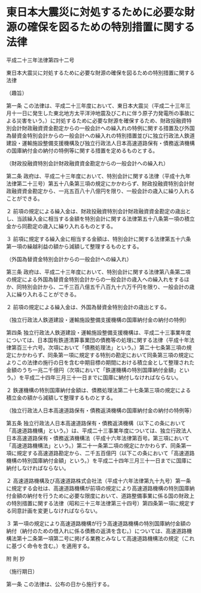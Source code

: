 # 東日本大震災に対処するために必要な財源の確保を図るための特別措置に関する法律

平成二十三年法律第四十二号

東日本大震災に対処するために必要な財源の確保を図るための特別措置に関する法律

（趣旨）

第一条 この法律は、平成二十三年度において、東日本大震災（平成二十三年三月十一日に発生した東北地方太平洋沖地震及びこれに伴う原子力発電所の事故による災害をいう。）に対処するために必要な財源を確保するため、財政投融資特別会計財政融資資金勘定からの一般会計への繰入れの特例に関する措置及び外国為替資金特別会計からの一般会計への繰入れの特別措置並びに独立行政法人鉄道建設・運輸施設整備支援機構及び独立行政法人日本高速道路保有・債務返済機構の国庫納付金の納付の特例等に関する措置を定めるものとする。

（財政投融資特別会計財政融資資金勘定からの一般会計への繰入れ）

第二条 政府は、平成二十三年度において、特別会計に関する法律（平成十九年法律第二十三号）第五十八条第三項の規定にかかわらず、財政投融資特別会計財政融資資金勘定から、一兆五百八十八億円を限り、一般会計の歳入に繰り入れることができる。

２ 前項の規定による繰入金は、財政投融資特別会計財政融資資金勘定の歳出とし、当該繰入金に相当する金額を特別会計に関する法律第五十八条第一項の積立金から同勘定の歳入に繰り入れるものとする。

３ 前項に規定する繰入金に相当する金額は、特別会計に関する法律第五十六条第一項の繰越利益の額から減額して整理するものとする。

（外国為替資金特別会計からの一般会計への繰入れ）

第三条 政府は、平成二十三年度において、特別会計に関する法律第八条第二項の規定による外国為替資金特別会計からの一般会計の歳入への繰入れをするほか、同特別会計から、二千三百八億五千八百九十六万千円を限り、一般会計の歳入に繰り入れることができる。

２ 前項の規定による繰入金は、外国為替資金特別会計の歳出とする。

（独立行政法人鉄道建設・運輸施設整備支援機構の国庫納付金の納付の特例）

第四条 独立行政法人鉄道建設・運輸施設整備支援機構は、平成二十三事業年度については、日本国有鉄道清算事業団の債務等の処理に関する法律（平成十年法律第百三十六号。次項において「債務処理法」という。）第二十七条第三項の規定にかかわらず、同条第一項に規定する特別の勘定において同条第三項の規定によりこの法律の施行の日を含む中期目標の期間における積立金として整理された金額のうち一兆二千億円（次項において「鉄運機構の特別国庫納付金額」という。）を平成二十四年三月三十一日までに国庫に納付しなければならない。

２ 鉄運機構の特別国庫納付金額は、債務処理法第二十七条第三項の規定による積立金の額から減額して整理するものとする。

（独立行政法人日本高速道路保有・債務返済機構の国庫納付金の納付の特例等）

第五条 独立行政法人日本高速道路保有・債務返済機構（以下この条において「高速道路機構」という。）は、平成二十三事業年度については、独立行政法人日本高速道路保有・債務返済機構法（平成十六年法律第百号。第三項において「高速道路機構法」という。）第二十一条第二項の規定にかかわらず、同条第一項に規定する高速道路勘定から、二千五百億円（以下この条において「高速道路機構の特別国庫納付金額」という。）を平成二十四年三月三十一日までに国庫に納付しなければならない。

２ 高速道路機構及び高速道路株式会社法（平成十六年法律第九十九号）第一条に規定する会社は、高速道路機構が前項の規定により高速道路機構の特別国庫納付金額の納付を行うために必要な限度において、道路整備事業に係る国の財政上の特別措置に関する法律（昭和三十三年法律第三十四号）第四条第一項に規定する同意計画を変更しなければならない。

３ 第一項の規定により高速道路機構が行う高速道路機構の特別国庫納付金額の納付（納付のための借入れに係る債務の返済を含む。）については、高速道路機構法第十二条第一項第二号に掲げる業務とみなして高速道路機構法の規定（これに基づく命令を含む。）を適用する。

附 則 抄

（施行期日）

第一条 この法律は、公布の日から施行する。
